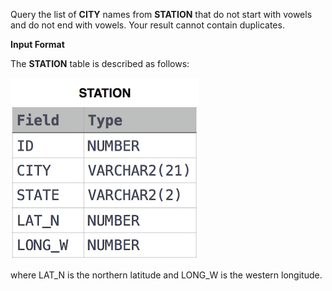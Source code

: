 Query the list of **CITY** names from **STATION** that do not start with vowels and do not end with vowels. Your result cannot contain duplicates.

**Input Format**

The **STATION** table is described as follows:

<img src="res/1.jpg">

where LAT_N is the northern latitude and LONG_W is the western longitude.

